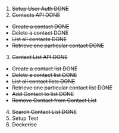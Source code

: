 1. ~~Setup User Auth DONE~~
2. ~~Contacts API DONE~~
- ~~Create a contact DONE~~
- ~~Delete a contact DONE~~
- ~~List all contacts DONE~~
- ~~Retrieve one particular contact DONE~~
3. ~~Contact List API DONE~~
- ~~Create a contact list DONE~~
- ~~Delete a contact list DONE~~
- ~~List all contact lists DONE~~
- ~~Retrieve one particular contact list DONE~~
- ~~Add Contact to list DONE~~
- ~~Remove Contact from Contact List~~
4. ~~Search Contact List DONE~~
5. Setup Test
6. ~~Dockerise~~
